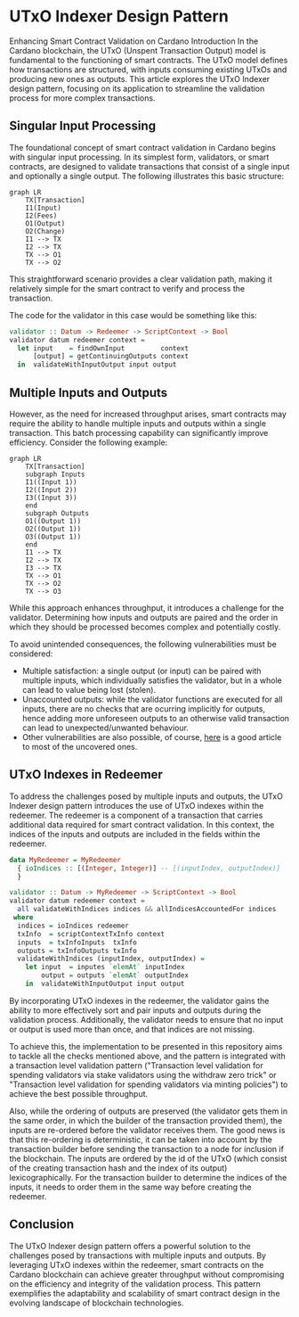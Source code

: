 # UTxO Indexer Design Pattern

Enhancing Smart Contract Validation on Cardano Introduction In the Cardano blockchain, the UTxO
(Unspent Transaction Output) model is fundamental to the functioning of smart contracts. The UTxO
model defines how transactions are structured, with inputs consuming existing UTxOs and producing
new ones as outputs. This article explores the UTxO Indexer design pattern, focusing on its
application to streamline the validation process for more complex transactions.

## Singular Input Processing

The foundational concept of smart contract validation in Cardano begins with singular input
processing. In its simplest form, validators, or smart contracts, are designed to validate
transactions that consist of a single input and optionally a single output. The following
illustrates this basic structure:

```mermaid
graph LR
    TX[Transaction]
    I1(Input)
    I2(Fees)
    O1(Output)
    O2(Change)
    I1 --> TX
    I2 --> TX
    TX --> O1
    TX --> O2
```

This straightforward scenario provides a clear validation path, making it relatively simple for the
smart contract to verify and process the transaction.

The code for the validator in this case would be something like this:

```haskell
validator :: Datum -> Redeemer -> ScriptContext -> Bool
validator datum redeemer context =
  let input    = findOwnInput         context
      [output] = getContinuingOutputs context
  in  validateWithInputOutput input output
```

## Multiple Inputs and Outputs

However, as the need for increased throughput arises, smart contracts may require the ability to
handle multiple inputs and outputs within a single transaction. This batch processing capability can
significantly improve efficiency. Consider the following example:

```mermaid
graph LR
    TX[Transaction]
    subgraph Inputs
    I1((Input 1))
    I2((Input 2))
    I3((Input 3))
    end
    subgraph Outputs
    O1((Output 1))
    O2((Output 1))
    O3((Output 1))
    end
    I1 --> TX
    I2 --> TX
    I3 --> TX
    TX --> O1
    TX --> O2
    TX --> O3
```

While this approach enhances throughput, it introduces a challenge for the validator. Determining
how inputs and outputs are paired and the order in which they should be processed becomes complex
and potentially costly.

To avoid unintended consequences, the following vulnerabilities must be considered:
- Multiple satisfaction: a single output (or input) can be paired with multiple inputs, which
  individually satisfies the validator, but in a whole can lead to value being lost (stolen).
- Unaccounted outputs: while the validator functions are executed for all inputs, there are no
  checks that are ocurring implicitly for outputs, hence adding more unforeseen outputs to an
  otherwise valid transaction can lead to unexpected/unwanted behaviour.
- Other vulnerabilities are also possible, of course,
  [here](https://library.mlabs.city/common-plutus-security-vulnerabilities) is a good article to
  most of the uncovered ones.

## UTxO Indexes in Redeemer

To address the challenges posed by multiple inputs and outputs, the UTxO Indexer design pattern
introduces the use of UTxO indexes within the redeemer. The redeemer is a component of a transaction
that carries additional data required for smart contract validation. In this context, the indices of
the inputs and outputs are included in the fields within the redeemer.

```haskell
data MyRedeemer = MyRedeemer
  { ioIndices :: [(Integer, Integer)] -- [(inputIndex, outputIndex)]
  }

validator :: Datum -> MyRedeemer -> ScriptContext -> Bool
validator datum redeemer context =
  all validateWithIndices indices && allIndicesAccountedFor indices
 where
  indices = ioIndices redeemer
  txInfo  = scriptContextTxInfo context
  inputs  = txInfoInputs  txInfo
  outputs = txInfoOutputs txInfo
  validateWithIndices (inputIndex, outputIndex) =
    let input  = inputes `elemAt` inputIndex
        output = outputs `elemAt` outputIndex
    in  validateWithInputOutput input output
```

By incorporating UTxO indexes in the redeemer, the validator gains the ability to more effectively
sort and pair inputs and outputs during the validation process. Additionally, the validator needs to
ensure that no input or output is used more than once, and that indices are not missing.

To achieve this, the implementation to be presented in this repository aims to tackle all the checks
mentioned above, and the pattern is integrated with a transaction level validation pattern
("Transaction level validation for spending validators via stake validators using the withdraw zero
trick" or "Transaction level validation for spending validators via minting policies") to achieve
the best possible throughput.

Also, while the ordering of outputs are preserved (the validator gets them in the same order, in
which the builder of the transaction provided them), the inputs are re-ordered before the validator
receives them. The good news is that this re-ordering is deterministic, it can be taken into account
by the transaction builder before sending the transaction to a node for inclusion if the blockchain.
The inputs are ordered by the id of the UTxO (which consist of the creating transaction hash and the
index of its output) lexicographically. For the transaction builder to determine the indices of the
inputs, it needs to order them in the same way before creating the redeemer.

## Conclusion

The UTxO Indexer design pattern offers a powerful solution to the challenges posed by transactions
with multiple inputs and outputs. By leveraging UTxO indexes within the redeemer, smart contracts on
the Cardano blockchain can achieve greater throughput without compromising on the efficiency and
integrity of the validation process. This pattern exemplifies the adaptability and scalability of
smart contract design in the evolving landscape of blockchain technologies.

